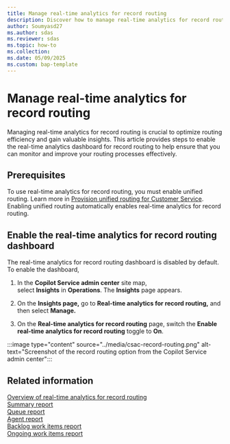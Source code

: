 ```yaml
---
title: Manage real-time analytics for record routing
description: Discover how to manage real-time analytics for record routing in Customer Service. Enable the dashboard to gain valuable insights and improve routing efficiency.
author: Soumyasd27
ms.author: sdas
ms.reviewer: sdas
ms.topic: how-to
ms.collection:
ms.date: 05/09/2025
ms.custom: bap-template
---
```


# Manage real-time analytics for record routing

Managing real-time analytics for record routing is crucial to optimize routing efficiency and gain valuable insights. This article provides steps to enable the real-time analytics dashboard for record routing to help ensure that you can monitor and improve your routing processes effectively.

## Prerequisites

To use real-time analytics for record routing, you must enable unified routing. Learn more in [Provision unified routing for Customer Service](provision-unified-routing.md). Enabling unified routing automatically enables real-time analytics for record routing.

## Enable the real-time analytics for record routing dashboard

The real-time analytics for record routing dashboard is disabled by default. To enable the dashboard,

1.  In the **Copilot Service admin center** site map, select **Insights** in **Operations**. The **Insights** page appears.

2.  On the **Insights page,** go to **Real-time analytics for record routing,** and then select **Manage.**

3.  On the **Real-time analytics for record routing** page, switch the **Enable real-time analytics for record routing** toggle to **On**.

:::image type="content" source="../media/csac-record-routing.png" alt-text="Screenshot of the record routing option from the Copilot Service admin center":::

## Related information

[Overview of real-time analytics for record routing](../use/rr-overview.md#overview-of-real-time-analytics-for-record-routing)  
[Summary report](../use/rr-summary.md#view-and-understand-real-time-analytics-for-record-routing-in-the-summary-report)  
[Queue report](../use/rr-queue.md#view-and-understand-real-time-analytics-for-record-routing-in-the-queue-report)  
[Agent report](../use/rr-agent.md#view-and-understand-real-time-analytics-for-record-routing-in-the-agent-report)  
[Backlog work items report](../use/rr-backlogitems.md#view-and-understand-real-time-analytics-for-record-routing-in-the-backlog-work-items-report)  
[Ongoing work items report](../use/rr-ongoingworkitems.md#view-and-understand-real-time-analytics-for-record-routing-in-the-ongoing-work-items-report)
